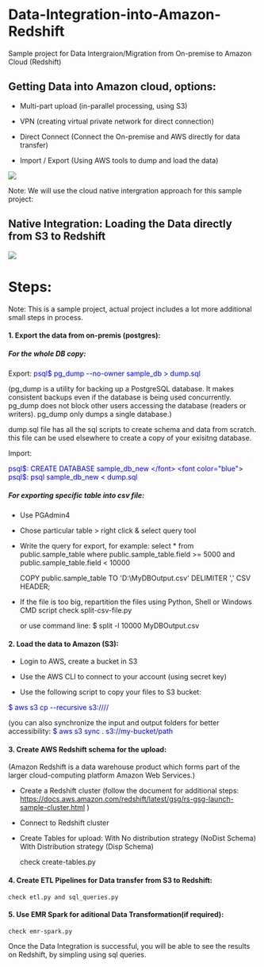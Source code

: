 # Data-Integration-into-Amazon-Redshift
Sample project for Data Intergraion/Migration from On-premise to Amazon Cloud (Redshift)

## Getting Data into Amazon cloud, options:

-  Multi-part upload (in-parallel processing, using S3)

-  VPN (creating virtual private network for direct connection)

-  Direct Connect (Connect the On-premise and AWS directly for data transfer)

-  Import / Export (Using AWS tools to dump and load the data)
<img src = "https://user-images.githubusercontent.com/67065902/97900386-90ba3b80-1d08-11eb-8d2b-74b530f6aec2.png" />

Note: We will use the cloud native intergration approach for this sample project:

## Native Integration: Loading the Data directly from S3 to Redshift
<img src="https://user-images.githubusercontent.com/67065902/97900464-a7609280-1d08-11eb-9914-41caacac6eb4.png"/>

# Steps:
Note: This is a sample project, actual project includes a lot more additional small steps in process.

#### 1. Export the data from on-premis (postgres):

##### For the whole DB copy:
Export:
<font color="blue"> psql$ pg_dump --no-owner sample_db > dump.sql </font>

(pg_dump is a utility for backing up a PostgreSQL database. 
It makes consistent backups even if the database is being used concurrently. 
pg_dump does not block other users accessing the database (readers or writers). 
pg_dump only dumps a single database.)

dump.sql file has all the sql scripts to create schema and data from scratch.
this file can be used elsewhere to create a copy of your exisitng database.

Import:

<font color="blue"> psql$: CREATE DATABASE sample_db_new </font>
<font color="blue"> psql$: psql sample_db_new < dump.sql </font>

##### For exporting specific table into csv file:

- Use PGAdmin4

- Chose particular table > right click & select query tool

- Write the query for export, for example:
  select * from public.sample_table where public.sample_table.field >= 5000 and public.sample_table.field < 10000
  
  COPY public.sample_table TO 'D:\MyDBOutput.csv' DELIMITER ',' CSV HEADER;

 - If the file is too big, repartition the files using Python, Shell or Windows CMD script
   check split-csv-file.py
   
   or use command line:
 $ split -l 10000 MyDBOutput.csv

#### 2. Load the data to Amazon (S3):

 - Login to AWS, create a bucket in S3
 
 - Use the AWS CLI to connect to your account (using secret key)
 
 - Use the following script to copy your files to S3 bucket:
 
<font color="blue"> $ aws s3 cp --recursive <localfolderpath> s3://<bucketname>/<key>/ </font>

(you can also synchronize the input and output folders for better accessibility:
<font color="blue"> $ aws s3 sync . s3://my-bucket/path </font>

#### 3. Create AWS Redshift schema for the upload:

(Amazon Redshift is a data warehouse product which forms part of the larger cloud-computing platform Amazon Web Services.)

  - Create a Redshift cluster
  (follow the document for additional steps: https://docs.aws.amazon.com/redshift/latest/gsg/rs-gsg-launch-sample-cluster.html )
  
  - Connect to Redshift cluster
  
  - Create Tables for upload:
    With No distribution strategy (NoDist Schema)
    WIth Distribution strategy (Disp Schema)
    
    check create-tables.py
    
#### 4. Create ETL Pipelines for Data transfer from S3 to Redshift:
    
    check etl.py and sql_queries.py
    
#### 5. Use EMR Spark for aditional Data Transformation(if required):

    check emr-spark.py
    
Once the Data Integration is successful, you will be able to see the results on Redshift, by simpling using sql queries.


